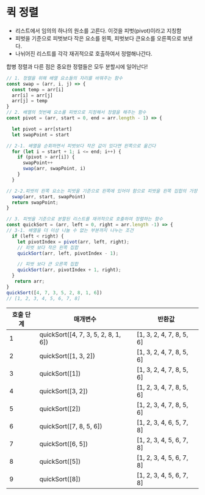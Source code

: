 # 퀵 정렬
* 리스트에서 임의의 하나의 원소를 고른다. 이것을 피벗(pivot)이라고 지칭함
* 피벗을 기준으로 피벗보다 작은 요소를 왼쪽, 피벗보다 큰요소를 오른쪽으로 보낸다.
* 나뉘어진 리스트를 각각 재귀적으로 호출하여서 정렬해나간다.

합병 정렬과 다른 점은 중요한 정렬들은 모두 분할시에 일어난다!

```javascript
// 1. 정렬을 위해 배열 요소들의 자리를 바꿔주는 함수
const swap = (arr, i, j) => {
  const temp = arr[i]
  arr[i] = arr[j]
  arr[j] = temp
}
// 2. 배열의 첫번째 요소를 피벗으로 지정해서 정렬을 해주는 함수
const pivot = (arr, start = 0, end = arr.length - 1) => {

  let pivot = arr[start]
  let swapPoint = start

// 2-1. 배열을 순회하면서 피벗보다 작은 값이 있다면 왼쪽으로 옮긴다
  for (let i = start + 1; i <= end; i++) {
    if (pivot > arr[i]) {
      swapPoint++
      swap(arr, swapPoint, i)
    }
  }

// 2-2.피벗의 왼쪽 요소는 피벗을 기준으로 왼쪽에 있어야 함으로 피벗을 왼쪽 집합의 가장 끝으로 보낸다   
  swap(arr, start, swapPoint)
  return swapPoint;
}

// 3. 피벗을 기준으로 분할된 리스트를 재귀적으로 호출하여 정렬하는 함수
const quickSort = (arr, left = 0, right = arr.length -1) => {
// 3-1. 배열을 더 이상 나눌 수 없는 부분까지 나누는 조건
  if (left < right) { 
    let pivotIndex = pivot(arr, left, right);
    // 피벗 보다 작은 왼쪽 집합
    quickSort(arr, left, pivotIndex - 1);

    // 피벗 보다 큰 오른쪽 집합
    quickSort(arr, pivotIndex + 1, right);
  }
   return arr;
}
quickSort([4, 7, 3, 5, 2, 8, 1, 6])
// [1, 2, 3, 4, 5, 6, 7, 8]
```

|호출 단계|매개변수|반환값|
|------|---|---|
|1|quickSort([4, 7, 3, 5, 2, 8, 1, 6])|[1, 3, 2, 4, 7, 8, 5, 6]|
|2|quickSort([1, 3, 2])|[1, 3, 2, 4, 7, 8, 5, 6]|
|3|quickSort([1])|[1, 3, 2, 4, 7, 8, 5, 6]|
|4|quickSort([3, 2])|[1, 2, 3, 4, 7, 8, 5, 6]|
|5|quickSort([2])|[1, 2, 3, 4, 7, 8, 5, 6]|
|6|quickSort([7, 8, 5, 6])|[1, 2, 3, 4, 6, 5, 7, 8]|
|7|quickSort([6, 5])|[1, 2, 3, 4, 5, 6, 7, 8]|
|8|quickSort([5])|[1, 2, 3, 4, 5, 6, 7, 8]|
|9|quickSort([8])|[1, 2, 3, 4, 5, 6, 7, 8]|









